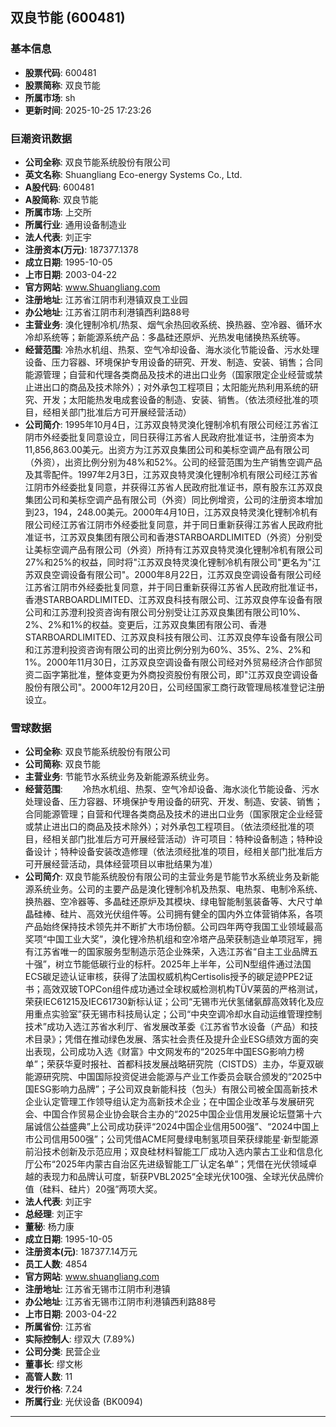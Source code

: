 ## 双良节能 (600481)

### 基本信息

- **股票代码**: 600481
- **股票简称**: 双良节能
- **所属市场**: sh
- **更新时间**: 2025-10-25 17:23:26

### 巨潮资讯数据

- **公司全称**: 双良节能系统股份有限公司
- **英文名称**: Shuangliang Eco-energy Systems Co., Ltd.
- **A股代码**: 600481
- **A股简称**: 双良节能
- **所属市场**: 上交所
- **所属行业**: 通用设备制造业
- **法人代表**: 刘正宇
- **注册资本(万元)**: 187377.1378
- **成立日期**: 1995-10-05
- **上市日期**: 2003-04-22
- **官方网站**: www.Shuangliang.com
- **注册地址**: 江苏省江阴市利港镇双良工业园
- **办公地址**: 江苏省江阴市利港镇西利路88号
- **主营业务**: 溴化锂制冷机/热泵、烟气余热回收系统、换热器、空冷器、循环水冷却系统等；新能源系统产品：多晶硅还原炉、光热发电储换热系统等。
- **经营范围**: 冷热水机组、热泵、空气冷却设备、海水淡化节能设备、污水处理设备、压力容器、环境保护专用设备的研究、开发、制造、安装、销售；合同能源管理；自营和代理各类商品及技术的进出口业务（国家限定企业经营或禁止进出口的商品及技术除外）；对外承包工程项目；太阳能光热利用系统的研究、开发；太阳能热发电成套设备的制造、安装、销售。（依法须经批准的项目，经相关部门批准后方可开展经营活动）
- **公司简介**: 1995年10月4日，江苏双良特灵溴化锂制冷机有限公司经江苏省江阴市外经委批复同意设立，同日获得江苏省人民政府批准证书，注册资本为11,856,863.00美元。出资方为江苏双良集团公司和美标空调产品有限公司（外资），出资比例分别为48%和52%。公司的经营范围为生产销售空调产品及其零配件。1997年2月3日，江苏双良特灵溴化锂制冷机有限公司经江苏省江阴市外经委批复同意，并获得江苏省人民政府批准证书，原有股东江苏双良集团公司和美标空调产品有限公司（外资）同比例增资，公司的注册资本增加到23，194，248.00美元。2000年4月10日，江苏双良特灵溴化锂制冷机有限公司经江苏省江阴市外经委批复同意，并于同日重新获得江苏省人民政府批准证书，江苏双良集团有限公司和香港STARBOARDLIMITED（外资）分别受让美标空调产品有限公司（外资）所持有江苏双良特灵溴化锂制冷机有限公司27%和25%的权益，同时将"江苏双良特灵溴化锂制冷机有限公司"更名为"江苏双良空调设备有限公司"。2000年8月22日，江苏双良空调设备有限公司经江苏省江阴市外经委批复同意，并于同日重新获得江苏省人民政府批准证书，香港STARBOARDLIMITED、江苏双良科技有限公司、江苏双良停车设备有限公司和江苏澄利投资咨询有限公司分别受让江苏双良集团有限公司10%、2%、2%和1%的权益。变更后，江苏双良集团有限公司、香港STARBOARDLIMITED、江苏双良科技有限公司、江苏双良停车设备有限公司和江苏澄利投资咨询有限公司的出资比例分别为60%、35%、2%、2%和1%。2000年11月30日，江苏双良空调设备有限公司经对外贸易经济合作部贸资二函字第批准，整体变更为外商投资股份有限公司，即"江苏双良空调设备股份有限公司"。2000年12月20日，公司经国家工商行政管理局核准登记注册设立。

### 雪球数据

- **公司全称**: 双良节能系统股份有限公司
- **公司简称**: 双良节能
- **主营业务**: 节能节水系统业务及新能源系统业务。
- **经营范围**: 　　冷热水机组、热泵、空气冷却设备、海水淡化节能设备、污水处理设备、压力容器、环境保护专用设备的研究、开发、制造、安装、销售；合同能源管理；自营和代理各类商品及技术的进出口业务（国家限定企业经营或禁止进出口的商品及技术除外）；对外承包工程项目。（依法须经批准的项目，经相关部门批准后方可开展经营活动）许可项目：特种设备制造；特种设备设计；特种设备安装改造修理（依法须经批准的项目，经相关部门批准后方可开展经营活动，具体经营项目以审批结果为准）
- **公司简介**: 双良节能系统股份有限公司的主营业务是节能节水系统业务及新能源系统业务。公司的主要产品是溴化锂制冷机及热泵、电热泵、电制冷系统、换热器、空冷器等、多晶硅还原炉及其模块、绿电智能制氢装备等、大尺寸单晶硅棒、硅片、高效光伏组件等。公司拥有健全的国内外立体营销体系，各项产品始终保持技术领先并不断扩大市场份额。公司四年两夺我国工业领域最高奖项“中国工业大奖”，溴化锂冷热机组和空冷塔产品荣获制造业单项冠军，拥有江苏省唯一的国家服务型制造示范企业殊荣，入选江苏省“自主工业品牌五十强”，树立节能低碳行业的标杆。2025年上半年，公司N型组件通过法国ECS碳足迹认证审核，获得了法国权威机构Certisolis授予的碳足迹PPE2证书；高效双玻TOPCon组件成功通过全球权威检测机构TÜV莱茵的严格测试，荣获IEC61215及IEC61730新标认证；公司“无锡市光伏氢储氨醇高效转化及应用重点实验室”获无锡市科技局认定；公司“中央空调冷却水自动运维管理控制技术”成功入选江苏省水利厅、省发展改革委《江苏省节水设备（产品）和技术目录》；凭借在推动绿色发展、落实社会责任及提升企业ESG绩效方面的突出表现，公司成功入选《财富》中文网发布的“2025年中国ESG影响力榜单”；荣获华夏时报社、首都科技发展战略研究院（CISTDS）主办，华夏双碳能源研究院、中国国际投资促进会能源与产业工作委员会联合颁发的“2025中国ESG影响力品牌”；子公司双良新能科技（包头）有限公司被全国高新技术企业认定管理工作领导组认定为高新技术企业；在中国企业改革与发展研究会、中国合作贸易企业协会联合主办的“2025中国企业信用发展论坛暨第十六届诚信公益盛典”上公司成功获评“2024中国企业信用500强”、“2024中国上市公司信用500强”；公司凭借ACME阿曼绿电制氢项目荣获绿能星·新型能源前沿技术创新及示范应用；双良硅材料智能工厂成功入选内蒙古工业和信息化厅公布“2025年内蒙古自治区先进级智能工厂认定名单”；凭借在光伏领域卓越的表现力和品牌认可度，斩获PVBL2025“全球光伏100强、全球光伏品牌价值（硅料、硅片）20强”两项大奖。
- **法人代表**: 刘正宇
- **总经理**: 刘正宇
- **董秘**: 杨力康
- **成立日期**: 1995-10-05
- **注册资本(元)**: 187377.14万元
- **员工人数**: 4854
- **官方网站**: www.shuangliang.com
- **注册地址**: 江苏省无锡市江阴市利港镇
- **办公地址**: 江苏省无锡市江阴市利港镇西利路88号
- **上市日期**: 2003-04-22
- **所属省份**: 江苏省
- **实际控制人**: 缪双大 (7.89%)
- **公司分类**: 民营企业
- **董事长**: 缪文彬
- **高管人数**: 11
- **发行价格**: 7.24
- **所属行业**: 光伏设备 (BK0094)

---
